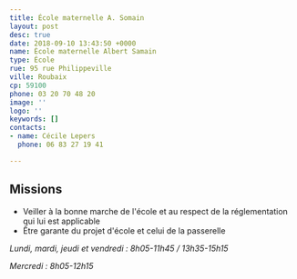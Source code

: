 ```yaml
---
title: École maternelle A. Somain
layout: post
desc: true
date: 2018-09-10 13:43:50 +0000
name: École maternelle Albert Samain
type: École
rue: 95 rue Philippeville
ville: Roubaix
cp: 59100
phone: 03 20 70 48 20
image: ''
logo: ''
keywords: []
contacts:
- name: Cécile Lepers
  phone: 06 83 27 19 41

---
```

## Missions

* Veiller à la bonne marche de l'école et au respect de la réglementation qui lui est applicable
* Être garante du projet d'école et celui de la passerelle

_Lundi, mardi, jeudi et vendredi : 8h05-11h45 / 13h35-15h15_

_Mercredi : 8h05-12h15_